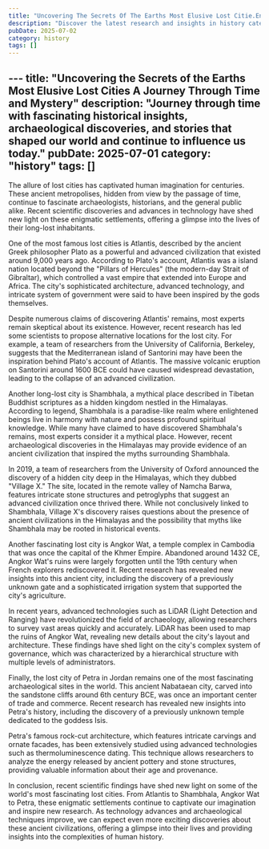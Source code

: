 ```yaml
---
title: "Uncovering The Secrets Of The Earths Most Elusive Lost Citie.En"
description: "Discover the latest research and insights in history category on MindVerse Daily."
pubDate: 2025-07-02
category: history
tags: []
---
```


﻿---
title: "Uncovering the Secrets of the Earths Most Elusive Lost Cities A Journey Through Time and Mystery"
description: "Journey through time with fascinating historical insights, archaeological discoveries, and stories that shaped our world and continue to influence us today."
pubDate: 2025-07-01
category: "history"
tags: []
---

The allure of lost cities has captivated human imagination for centuries. These ancient metropolises, hidden from view by the passage of time, continue to fascinate archaeologists, historians, and the general public alike. Recent scientific discoveries and advances in technology have shed new light on these enigmatic settlements, offering a glimpse into the lives of their long-lost inhabitants.

One of the most famous lost cities is Atlantis, described by the ancient Greek philosopher Plato as a powerful and advanced civilization that existed around 9,000 years ago. According to Plato's account, Atlantis was a island nation located beyond the "Pillars of Hercules" (the modern-day Strait of Gibraltar), which controlled a vast empire that extended into Europe and Africa. The city's sophisticated architecture, advanced technology, and intricate system of government were said to have been inspired by the gods themselves.

Despite numerous claims of discovering Atlantis' remains, most experts remain skeptical about its existence. However, recent research has led some scientists to propose alternative locations for the lost city. For example, a team of researchers from the University of California, Berkeley, suggests that the Mediterranean island of Santorini may have been the inspiration behind Plato's account of Atlantis. The massive volcanic eruption on Santorini around 1600 BCE could have caused widespread devastation, leading to the collapse of an advanced civilization.

Another long-lost city is Shambhala, a mythical place described in Tibetan Buddhist scriptures as a hidden kingdom nestled in the Himalayas. According to legend, Shambhala is a paradise-like realm where enlightened beings live in harmony with nature and possess profound spiritual knowledge. While many have claimed to have discovered Shambhala's remains, most experts consider it a mythical place. However, recent archaeological discoveries in the Himalayas may provide evidence of an ancient civilization that inspired the myths surrounding Shambhala.

In 2019, a team of researchers from the University of Oxford announced the discovery of a hidden city deep in the Himalayas, which they dubbed "Village X." The site, located in the remote valley of Namcha Barwa, features intricate stone structures and petroglyphs that suggest an advanced civilization once thrived there. While not conclusively linked to Shambhala, Village X's discovery raises questions about the presence of ancient civilizations in the Himalayas and the possibility that myths like Shambhala may be rooted in historical events.

Another fascinating lost city is Angkor Wat, a temple complex in Cambodia that was once the capital of the Khmer Empire. Abandoned around 1432 CE, Angkor Wat's ruins were largely forgotten until the 19th century when French explorers rediscovered it. Recent research has revealed new insights into this ancient city, including the discovery of a previously unknown gate and a sophisticated irrigation system that supported the city's agriculture.

In recent years, advanced technologies such as LiDAR (Light Detection and Ranging) have revolutionized the field of archaeology, allowing researchers to survey vast areas quickly and accurately. LiDAR has been used to map the ruins of Angkor Wat, revealing new details about the city's layout and architecture. These findings have shed light on the city's complex system of governance, which was characterized by a hierarchical structure with multiple levels of administrators.

Finally, the lost city of Petra in Jordan remains one of the most fascinating archaeological sites in the world. This ancient Nabataean city, carved into the sandstone cliffs around 6th century BCE, was once an important center of trade and commerce. Recent research has revealed new insights into Petra's history, including the discovery of a previously unknown temple dedicated to the goddess Isis.

Petra's famous rock-cut architecture, which features intricate carvings and ornate facades, has been extensively studied using advanced technologies such as thermoluminescence dating. This technique allows researchers to analyze the energy released by ancient pottery and stone structures, providing valuable information about their age and provenance.

In conclusion, recent scientific findings have shed new light on some of the world's most fascinating lost cities. From Atlantis to Shambhala, Angkor Wat to Petra, these enigmatic settlements continue to captivate our imagination and inspire new research. As technology advances and archaeological techniques improve, we can expect even more exciting discoveries about these ancient civilizations, offering a glimpse into their lives and providing insights into the complexities of human history.
